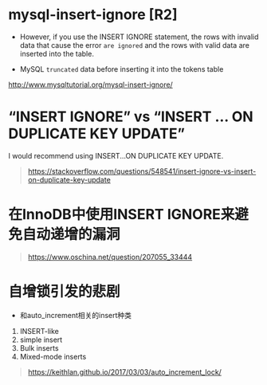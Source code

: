 
# mysql-insert-ignore [R2]

* However, if you use the INSERT IGNORE statement, 
the rows with invalid data that cause the error `are ignored` and the rows with valid data are inserted into the table.

* MySQL `truncated` data before inserting it into the tokens table

http://www.mysqltutorial.org/mysql-insert-ignore/


# “INSERT IGNORE” vs “INSERT … ON DUPLICATE KEY UPDATE”

I would recommend using INSERT...ON DUPLICATE KEY UPDATE.


> https://stackoverflow.com/questions/548541/insert-ignore-vs-insert-on-duplicate-key-update

# 在InnoDB中使用INSERT IGNORE来避免自动递增的漏洞

> https://www.oschina.net/question/207055_33444

# 自增锁引发的悲剧

* 和auto_increment相关的insert种类

1. INSERT-like
2. simple insert
3. Bulk inserts
4. Mixed-mode inserts

> https://keithlan.github.io/2017/03/03/auto_increment_lock/
